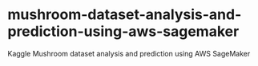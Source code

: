 # mushroom-dataset-analysis-and-prediction-using-aws-sagemaker
Kaggle Mushroom dataset analysis and prediction using AWS SageMaker

